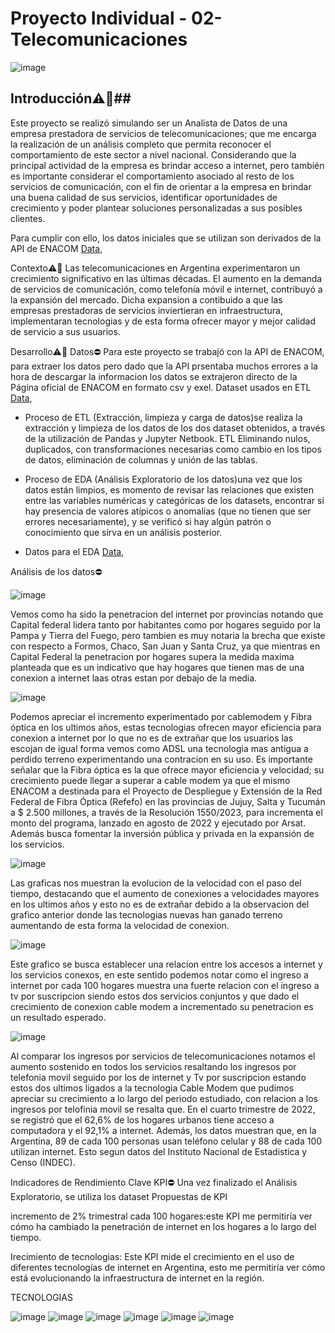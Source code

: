 # Proyecto Individual - 02-Telecomunicaciones #

 ![image](https://www.laizquierdadiario.com/IMG/arton151554.jpg?1584401083) 




## Introducción⚠️🚧##

Este proyecto se realizó simulando ser un Analista de Datos de una empresa prestadora de servicios de telecomunicaciones; que me encarga  la realización de un análisis completo que permita reconocer el comportamiento de este sector a nivel nacional. Considerando que la principal actividad de la empresa es brindar acceso a internet, pero también es importante considerar el comportamiento asociado al resto de los servicios de comunicación, con el fin de orientar a la empresa en brindar una buena calidad de sus servicios, identificar oportunidades de crecimiento y poder plantear soluciones personalizadas a sus posibles clientes.


Para cumplir con ello, los datos iniciales que se utilizan son derivados de la API de ENACOM  [Data](https://datosabiertos.enacom.gob.ar/dashboards/20000/acceso-a-internet/),  

Contexto⚠️🚧
Las telecomunicaciones en Argentina experimentaron un crecimiento significativo en las últimas décadas. El aumento en la demanda de servicios de comunicación, como telefonía móvil e internet, contribuyó a la expansión del mercado. Dicha expansion a contibuido a que las empresas prestadoras de servicios inviertieran en infraestructura, implementaran tecnologias y de esta forma ofrecer mayor y mejor calidad de servicio a sus usuarios.


Desarrollo⚠️🚧
Datos⛔
Para este proyecto se trabajó con la API de ENACOM, para extraer los datos pero dado que la API prsentaba muchos errores a la hora de descargar la informacion los datos se extrajeron directo de la Página oficial de ENACOM en formato csv y exel. Dataset usados en ETL  [Data](https://github.com/rafaelalvarez702/Telecomunicaciones/tree/main/Datos),  



- Proceso de ETL (Extracción, limpieza y carga de datos)se realiza la extracción y limpieza de los datos de los dos dataset obtenidos, a través de la utilización de Pandas y Jupyter Netbook. ETL Eliminando nulos, duplicados, con transformaciones necesarias como cambio en los tipos de datos, eliminación de columnas y unión de las tablas.

- Proceso de EDA (Análisis Exploratorio de los datos)una vez que los datos están limpios, es momento de revisar las relaciones que existen entre las variables numéricas y categóricas de los datasets, encontrar si hay presencia de valores atípicos o anomalías (que no tienen que ser errores necesariamente), y se verificó si hay algún patrón o conocimiento que sirva en un análisis posterior.
- Datos para el EDA [Data](https://github.com/rafaelalvarez702/Telecomunicaciones/tree/main/Datos_EDA),

Análisis de los datos⛔




![image](https://github.com/rafaelalvarez702/Telecomunicaciones/assets/104017553/2c81383e-f6bc-4688-8be2-5dece807f77f)

Vemos como ha sido la penetracion del internet por provincias notando que Capital federal lidera tanto por habitantes como por hogares seguido por la Pampa y Tierra del Fuego, pero tambien es muy notaria la brecha que existe con respecto a Formos, Chaco, San Juan y Santa Cruz, ya que mientras en Capital Federal la penetracion por hogares supera la medida maxima planteada que es un indicativo que hay hogares que tienen mas de una conexion a internet laas otras estan por debajo de la media. 


![image](https://github.com/rafaelalvarez702/Telecomunicaciones/assets/104017553/ce1b7e79-d704-46ed-abf0-895c58e5f80a)


Podemos apreciar el incremento experimentado por cablemodem y Fibra óptica en los ultimos años, estas tecnologias ofrecen mayor eficiencia para conexion a internet por lo que no es de extrañar que los usuarios las escojan de igual forma vemos como ADSL una tecnologia mas antigua a perdido terreno experimentando una contracion en su uso. Es importante señalar que la Fibra óptica es la que ofrece mayor eficiencia y velocidad; su crecimiento puede llegar a superar a cable modem ya que el mismo ENACOM a destinada para el Proyecto de Despliegue y Extensión de la Red Federal de Fibra Óptica (Refefo) en las provincias de Jujuy, Salta y Tucumán a $ 2.500 millones, a través de la Resolución 1550/2023, para incrementa el monto del programa, lanzado en agosto de 2022 y ejecutado por Arsat. Además busca fomentar la inversión pública y privada en la expansión de los servicios.



![image](https://github.com/rafaelalvarez702/Telecomunicaciones/assets/104017553/9e1545e1-8e5a-4e2b-a781-9c934eb68db0)


Las graficas nos muestran la evolucion de la velocidad con el paso del tiempo, destacando que el aumento de conexiones a velocidades mayores en los ultimos años y esto no es de extrañar debido a la observacion del grafico anterior donde las tecnologias nuevas han ganado terreno aumentando de esta forma la velocidad de conexion.

![image](https://github.com/rafaelalvarez702/Telecomunicaciones/assets/104017553/bc53deed-59c7-4eec-adc3-3862d53816f7)


Este grafico se busca establecer una relacion entre los accesos a internet y los servicios conexos, en este sentido podemos notar como el ingreso a internet por cada 100 hogares muestra una fuerte relacion con el ingreso a tv por suscripcion siendo estos dos servicios conjuntos y que dado el crecimiento de conexion cable modem a incrementado su penetracion es un resultado esperado.


![image](https://github.com/rafaelalvarez702/Telecomunicaciones/assets/104017553/03a07c96-4e05-42fb-a7b4-f9a7a0a7fbde)

Al comparar los ingresos por servicios de telecomunicaciones notamos el aumento sostenido en todos los servicios resaltando los ingresos por telefonia movil seguido por los de internet y Tv por suscripcion estando estos dos ultimos ligados a la tecnologia Cable Modem que pudimos apreciar su crecimiento a lo largo del periodo estudiado, con relacion a los ingresos por telofinia movil se resalta que. En el cuarto trimestre de 2022, se registró que el 62,6% de los hogares urbanos tiene acceso a computadora y el 92,1% a internet. Además, los datos muestran que, en la Argentina, 89 de cada 100 personas usan teléfono celular y 88 de cada 100 utilizan internet. Esto segun datos del Instituto Nacional de Estadistica y Censo (INDEC).

Indicadores de Rendimiento Clave KPI⛔
Una vez finalizado el Análisis Exploratorio, se utiliza los dataset 
Propuestas de KPI

incremento de 2% trimestral cada 100 hogares:este KPI me permitiría ver cómo ha cambiado la penetración de internet en los hogares a lo largo del tiempo.

Irecimiento de tecnologias: Este KPI mide el crecimiento en el uso de diferentes tecnologías de internet en Argentina, esto me permitiría ver cómo está evolucionando la infraestructura de internet en la región.



TECNOLOGIAS

![image](https://camo.githubusercontent.com/c55baa119025272015a13e035fdac21ae2544b47d9665dbb0b1a93c84ecb7290/68747470733a2f2f696d672e736869656c64732e696f2f62616467652f56697375616c5f53747564696f5f436f64652d677261793f7374796c653d666c6174266c6f676f3d76697375616c25323073747564696f253230636f6465266c6f676f436f6c6f723d7768697465) ![image](https://camo.githubusercontent.com/143df000a83ba7f1665291aa3fdd254e45dddc7cbf66d63de15812fdbde36058/68747470733a2f2f696d672e736869656c64732e696f2f62616467652f507974686f6e2d677261793f7374796c653d666c6174266c6f676f3d707974686f6e)  ![image](https://camo.githubusercontent.com/57993a245c1274cffe366ddfaef93531703703054eaa61537eaed81321108042/68747470733a2f2f696d672e736869656c64732e696f2f62616467652f2d50616e6461732d677261793f7374796c653d666c6174266c6f676f3d70616e646173)  ![image](https://camo.githubusercontent.com/eb5d415b3d9f118a1c9843eb049dfd1056338a73f111214ce9c58124ae57bbfa/68747470733a2f2f696d672e736869656c64732e696f2f62616467652f2d4d6174706c6f746c69622d677261793f7374796c653d666c6174266c6f676f3d6d6174706c6f746c6962)  ![image](https://camo.githubusercontent.com/9ae48c517d741418d94644ac5882fa685887e67e1615619923c3b8f5a76f992c/68747470733a2f2f696d672e736869656c64732e696f2f62616467652f2d536561626f726e2d677261793f7374796c653d666c6174266c6f676f3d736561626f726e)  ![image](https://camo.githubusercontent.com/f8f5b2906137b37b7b36acaefa95de0c12a137483a508fe319f3a30844dbf6fe/68747470733a2f2f696d672e736869656c64732e696f2f62616467652f506f77657242492d677261793f7374796c653d666c6174266c6f676f3d706f7765726269) 



















